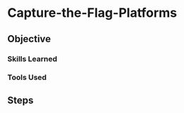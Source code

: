 # Capture-the-Flag-Platforms


## Objective



### Skills Learned



### Tools Used



## Steps





